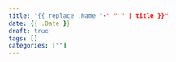```yaml
---
title: "{{ replace .Name "-" " " | title }}"
date: {{ .Date }}
draft: true
tags: []
categories: [""]
---
```


